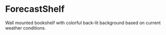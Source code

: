 ForecastShelf
=============

Wall mounted bookshelf with colorful back-lit background based on current weather conditions.